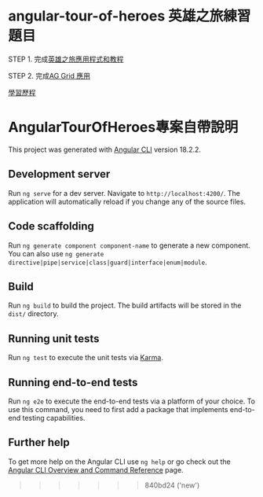 
# angular-tour-of-heroes 英雄之旅練習題目

STEP 1. 完成[英雄之旅應用程式和教程](https://angular.tw/tutorial/tour-of-heroes)

STEP 2. 完成[AG Grid 應用](https://www.ag-grid.com/)

[學習歷程](LEARNING_PORTFOLIO.md)

# AngularTourOfHeroes專案自帶說明

This project was generated with [Angular CLI](https://github.com/angular/angular-cli) version 18.2.2.

## Development server

Run `ng serve` for a dev server. Navigate to `http://localhost:4200/`. The application will automatically reload if you change any of the source files.

## Code scaffolding

Run `ng generate component component-name` to generate a new component. You can also use `ng generate directive|pipe|service|class|guard|interface|enum|module`.

## Build

Run `ng build` to build the project. The build artifacts will be stored in the `dist/` directory.

## Running unit tests

Run `ng test` to execute the unit tests via [Karma](https://karma-runner.github.io).

## Running end-to-end tests

Run `ng e2e` to execute the end-to-end tests via a platform of your choice. To use this command, you need to first add a package that implements end-to-end testing capabilities.

## Further help

To get more help on the Angular CLI use `ng help` or go check out the [Angular CLI Overview and Command Reference](https://angular.dev/tools/cli) page.
>>>>>>> 840bd24 ('new')
